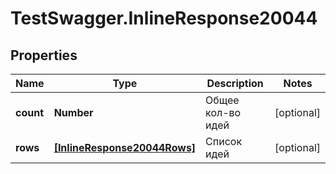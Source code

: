 # TestSwagger.InlineResponse20044

## Properties

Name | Type | Description | Notes
------------ | ------------- | ------------- | -------------
**count** | **Number** | Общее кол-во идей | [optional] 
**rows** | [**[InlineResponse20044Rows]**](InlineResponse20044Rows.md) | Список идей | [optional] 


